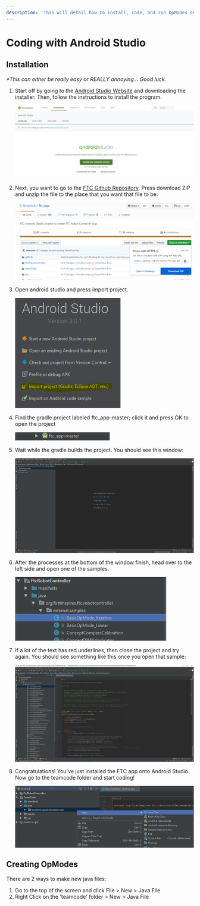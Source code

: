 ```yaml
---
description: 'This will detail how to install, code, and run OpModes on Android Studio.'
---
```


# Coding with Android Studio

## Installation

_\*This can either be really easy or REALLY annoying... Good luck._

1. Start off by going to the [Android Studio Website](https://developer.android.com/studio/) and downloading the installer. Then, follow the instructions to install the program.

   ![](.gitbook/assets/download_android_studio.png)

2. Next, you want to go to the [FTC Github Repository](https://github.com/ftctechnh/ftc_app). Press download ZIP and unzip the file to the place that you want that file to be.

   ![](.gitbook/assets/download_ftc_app.png)

3. Open android studio and press import project.

   ![](.gitbook/assets/import_project.png)

4. Find the gradle project labeled ftc\_app-master; click it and press OK to open the project

   ![](.gitbook/assets/ftc_app-master.png)

5. Wait while the gradle builds the project. You should see this window:

   ![](.gitbook/assets/android_studio_window.png)

6. After the processes at the bottom of the window finish, head over to the left side and open one of the samples.

   ![](.gitbook/assets/tree_view.png)

7. If a lot of the text has red underlines, then close the project and try again. You should see something like this once you open that sample:

   ![](.gitbook/assets/working_example.png)

8. Congratulations! You've just installed the FTC app onto Android Studio. Now go to the teamcode folder and start coding!

   ![](.gitbook/assets/start_coding.png)

## Creating OpModes

There are 2 ways to make new java files:

1. Go to the top of the screen and click File &gt; New &gt; Java File
2. Right Click on the 'teamcode' folder &gt; New &gt; Java File

